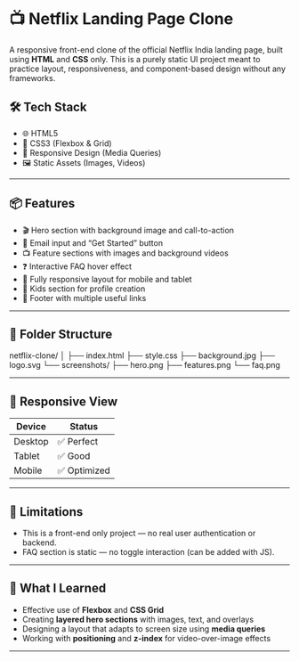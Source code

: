 # 📺 Netflix Landing Page Clone

A responsive front-end clone of the official Netflix India landing page, built using **HTML** and **CSS** only. This is a purely static UI project meant to practice layout, responsiveness, and component-based design without any frameworks.


## 🛠️ Tech Stack

- 🌐 HTML5
- 🎨 CSS3 (Flexbox & Grid)
- 📱 Responsive Design (Media Queries)
- 🖼️ Static Assets (Images, Videos)

---

## 📦 Features

- 🎬 Hero section with background image and call-to-action
- 📧 Email input and “Get Started” button
- 📺 Feature sections with images and background videos
- ❓ Interactive FAQ hover effect
- 📱 Fully responsive layout for mobile and tablet
- 👶 Kids section for profile creation
- 🦶 Footer with multiple useful links

---


## 🧩 Folder Structure

netflix-clone/
│
├── index.html
├── style.css
├── background.jpg
├── logo.svg
└── screenshots/
├── hero.png
├── features.png
└── faq.png


---

## 📱 Responsive View

| Device       | Status     |
|--------------|------------|
| Desktop      | ✅ Perfect |
| Tablet       | ✅ Good    |
| Mobile       | ✅ Optimized |

---

## 🚧 Limitations

- This is a front-end only project — no real user authentication or backend.
- FAQ section is static — no toggle interaction (can be added with JS).

---

## 🧠 What I Learned

- Effective use of **Flexbox** and **CSS Grid**
- Creating **layered hero sections** with images, text, and overlays
- Designing a layout that adapts to screen size using **media queries**
- Working with **positioning** and **z-index** for video-over-image effects

---
